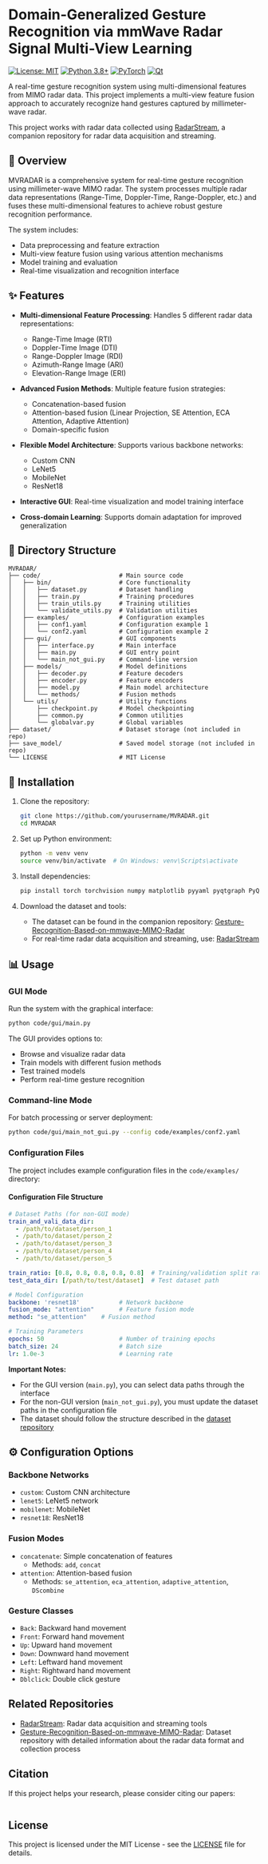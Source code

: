 # Domain-Generalized Gesture Recognition via mmWave Radar Signal Multi-View Learning

[![License: MIT](https://img.shields.io/badge/License-MIT-yellow.svg)](https://opensource.org/licenses/MIT)
[![Python 3.8+](https://img.shields.io/badge/python-3.8+-blue.svg)](https://www.python.org/downloads/)
[![PyTorch](https://img.shields.io/badge/PyTorch-%23EE4C2C.svg?style=flat&logo=PyTorch&logoColor=white)](https://pytorch.org/)
[![Qt](https://img.shields.io/badge/Qt-%23217346.svg?style=flat&logo=Qt&logoColor=white)](https://www.qt.io/)

A real-time gesture recognition system using multi-dimensional features from MIMO radar data. This project implements a multi-view feature fusion approach to accurately recognize hand gestures captured by millimeter-wave radar.

This project works with radar data collected using [RadarStream](https://github.com/Tkwer/RadarStream), a companion repository for radar data acquisition and streaming.

## 🌟 Overview

MVRADAR is a comprehensive system for real-time gesture recognition using millimeter-wave MIMO radar. The system processes multiple radar data representations (Range-Time, Doppler-Time, Range-Doppler, etc.) and fuses these multi-dimensional features to achieve robust gesture recognition performance.

The system includes:
- Data preprocessing and feature extraction
- Multi-view feature fusion using various attention mechanisms
- Model training and evaluation
- Real-time visualization and recognition interface

## ✨ Features

- **Multi-dimensional Feature Processing**: Handles 5 different radar data representations:
  - Range-Time Image (RTI)
  - Doppler-Time Image (DTI)
  - Range-Doppler Image (RDI)
  - Azimuth-Range Image (ARI)
  - Elevation-Range Image (ERI)

- **Advanced Fusion Methods**: Multiple feature fusion strategies:
  - Concatenation-based fusion
  - Attention-based fusion (Linear Projection, SE Attention, ECA Attention, Adaptive Attention)
  - Domain-specific fusion

- **Flexible Model Architecture**: Supports various backbone networks:
  - Custom CNN
  - LeNet5
  - MobileNet
  - ResNet18

- **Interactive GUI**: Real-time visualization and model training interface

- **Cross-domain Learning**: Supports domain adaptation for improved generalization

## 📁 Directory Structure

```
MVRADAR/
├── code/                      # Main source code
│   ├── bin/                   # Core functionality
│   │   ├── dataset.py         # Dataset handling
│   │   ├── train.py           # Training procedures
│   │   ├── train_utils.py     # Training utilities
│   │   └── validate_utils.py  # Validation utilities
│   ├── examples/              # Configuration examples
│   │   ├── conf1.yaml         # Configuration example 1
│   │   └── conf2.yaml         # Configuration example 2
│   ├── gui/                   # GUI components
│   │   ├── interface.py       # Main interface
│   │   ├── main.py            # GUI entry point
│   │   └── main_not_gui.py    # Command-line version
│   ├── models/                # Model definitions
│   │   ├── decoder.py         # Feature decoders
│   │   ├── encoder.py         # Feature encoders
│   │   ├── model.py           # Main model architecture
│   │   └── methods/           # Fusion methods
│   └── utils/                 # Utility functions
│       ├── checkpoint.py      # Model checkpointing
│       ├── common.py          # Common utilities
│       └── globalvar.py       # Global variables
├── dataset/                   # Dataset storage (not included in repo)
├── save_model/                # Saved model storage (not included in repo)
└── LICENSE                    # MIT License
```

## 🚀 Installation

1. Clone the repository:
   ```bash
   git clone https://github.com/yourusername/MVRADAR.git
   cd MVRADAR
   ```

2. Set up Python environment:
   ```bash
   python -m venv venv
   source venv/bin/activate  # On Windows: venv\Scripts\activate
   ```

3. Install dependencies:
   ```bash
   pip install torch torchvision numpy matplotlib pyyaml pyqtgraph PyQt5
   ```

4. Download the dataset and tools:

   - The dataset can be found in the companion repository: [Gesture-Recognition-Based-on-mmwave-MIMO-Radar](https://github.com/Tkwer/Gesture-Recognition-Based-on-mmwave-MIMO-Radar)
   - For real-time radar data acquisition and streaming, use: [RadarStream](https://github.com/Tkwer/RadarStream)

## 📊 Usage

### GUI Mode

Run the system with the graphical interface:

```bash
python code/gui/main.py
```

The GUI provides options to:
- Browse and visualize radar data
- Train models with different fusion methods
- Test trained models
- Perform real-time gesture recognition

### Command-line Mode

For batch processing or server deployment:

```bash
python code/gui/main_not_gui.py --config code/examples/conf2.yaml
```

### Configuration Files

The project includes example configuration files in the `code/examples/` directory:

#### Configuration File Structure

```yaml
# Dataset Paths (for non-GUI mode)
train_and_vali_data_dir:
  - /path/to/dataset/person_1
  - /path/to/dataset/person_2
  - /path/to/dataset/person_3
  - /path/to/dataset/person_4
  - /path/to/dataset/person_5

train_ratio: [0.8, 0.8, 0.8, 0.8, 0.8]  # Training/validation split ratio
test_data_dir: [/path/to/test/dataset]  # Test dataset path

# Model Configuration
backbone: 'resnet18'           # Network backbone
fusion_mode: "attention"       # Feature fusion mode
method: "se_attention"    # Fusion method

# Training Parameters
epochs: 50                     # Number of training epochs
batch_size: 24                 # Batch size
lr: 1.0e-3                     # Learning rate
```

**Important Notes:**
- For the GUI version (`main.py`), you can select data paths through the interface
- For the non-GUI version (`main_not_gui.py`), you must update the dataset paths in the configuration file
- The dataset should follow the structure described in the [dataset repository](https://github.com/Tkwer/Gesture-Recognition-Based-on-mmwave-MIMO-Radar)

## ⚙️ Configuration Options

### Backbone Networks
- `custom`: Custom CNN architecture
- `lenet5`: LeNet5 network
- `mobilenet`: MobileNet
- `resnet18`: ResNet18

### Fusion Modes
- `concatenate`: Simple concatenation of features
  - Methods: `add`, `concat`
- `attention`: Attention-based fusion
  - Methods: `se_attention`, `eca_attention`, `adaptive_attention`, `DScombine`

### Gesture Classes
- `Back`: Backward hand movement
- `Front`: Forward hand movement
- `Up`: Upward hand movement
- `Down`: Downward hand movement
- `Left`: Leftward hand movement
- `Right`: Rightward hand movement
- `Dblclick`: Double click gesture

## Related Repositories

- [RadarStream](https://github.com/Tkwer/RadarStream): Radar data acquisition and streaming tools
- [Gesture-Recognition-Based-on-mmwave-MIMO-Radar](https://github.com/Tkwer/Gesture-Recognition-Based-on-mmwave-MIMO-Radar): Dataset repository with detailed information about the radar data format and collection process

## Citation

If this project helps your research, please consider citing our papers:

```

```
##  License

This project is licensed under the MIT License - see the [LICENSE](LICENSE) file for details.
